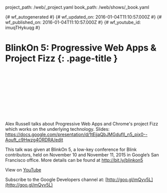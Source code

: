 project_path: /web/_project.yaml
book_path: /web/shows/_book.yaml

{# wf_autogenerated #}
{# wf_updated_on: 2016-01-04T11:10:57.000Z #}
{# wf_published_on: 2016-01-04T11:10:57.000Z #}
{# wf_youtube_id: imuqTHykuqg #}

# BlinkOn 5: Progressive Web Apps &amp; Project Fizz {: .page-title }


<div class="video-wrapper">
  <iframe class="devsite-embedded-youtube-video" data-video-id="imuqTHykuqg"
          data-autohide="1" data-showinfo="0" frameborder="0" allowfullscreen>
  </iframe>
</div>

Alex Russell talks about Progressive Web Apps and Chrome&#x27;s project Fizz which works on the underlying technology.
Slides: https://docs.google.com/presentation/d/1tEjjaQbJMGdufII_n5_pix0--Aouft_c9Hwzg4ORDRA/edit

This talk was given at BlinkOn 5, a low-key conference for Blink contributors, held on November 10 and November 11, 2015 in Google’s San Francisco office. More details can be found at http://bit.ly/blinkon5

View on [YouTube](https://youtu.be/imuqTHykuqg)

Subscribe to the Google Developers channel at: [http://goo.gl/mQyv5L](http://goo.gl/mQyv5L)
